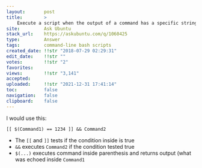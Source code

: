 ```yaml
---
layout:       post
title:        >
    Execute a script when the output of a command has a specific string
site:         Ask Ubuntu
stack_url:    https://askubuntu.com/q/1060425
type:         Answer
tags:         command-line bash scripts
created_date: !!str "2018-07-29 02:29:31"
edit_date:    !!str ""
votes:        !!str "2"
favorites:    
views:        !!str "3,141"
accepted:     
uploaded:     !!str "2021-12-31 17:41:14"
toc:          false
navigation:   false
clipboard:    false
---
```


I would use this:

``` 
[[ $(Command1) == 1234 ]] && Command2

```

- The `[[` and `]]` tests if the condition inside is true
- `&&` executes `Command2` if the condition tested true
- `$(...)` executes command inside parenthesis and returns output (what was echoed inside `Command1`
``` 


```
